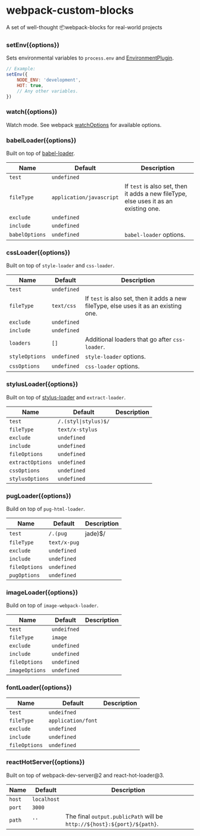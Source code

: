 # webpack-custom-blocks
A set of well-thought 📦webpack-blocks for real-world projects

### setEnv({options})
Sets environmental variables to `process.env` and [EnvironmentPlugin](https://webpack.js.org/plugins/environment-plugin/).

```js
// Example:
setEnv({
    NODE_ENV: 'development',
    HOT: true,
    // Any other variables.
})
```

### watch({options})
Watch mode. See webpack [watchOptions](https://webpack.js.org/configuration/watch/#watchoptions) for available options.

### babelLoader({options})
Built on top of [babel-loader](https://github.com/babel/babel-loader).

Name | Default | Description
--- | --- | ---
`test` | `undefined` |
`fileType` | `application/javascript` | If `test` is also set, then it adds a new fileType, else uses it as an existing one.
`exclude` | `undefined` |
`include` | `undefined` |
`babelOptions` | `undefined` | `babel-loader` options.

### cssLoader({options})
Built on top of `style-loader` and `css-loader`.

Name | Default | Description
--- | --- | ---
`test` | `undefined` |
`fileType` | `text/css` | If `test` is also set, then it adds a new fileType, else uses it as an existing one.
`exclude` | `undefined` |
`include` | `undefined` |
`loaders` | `[]` | Additional loaders that go after `css-loader`.
`styleOptions` | `undefined` | `style-loader` options.
`cssOptions` | `undefined` | `css-loader` options.

### stylusLoader({options})
Built on top of [stylus-loader](https://github.com/shama/stylus-loader) and `extract-loader`.

Name | Default | Description
--- | --- | ---
`test` | <code>/\.(styl&#124;stylus)$/</code> |
`fileType` | `text/x-stylus` |
`exclude` | `undefined` |
`include` | `undefined` |
`fileOptions` | `undefined` |
`extractOptions` | `undefined` |
`cssOptions` | `undefined` |
`stylusOptions` | `undefined` |

### pugLoader({options})
Build on top of `pug-html-loader`.

Name | Default | Description
--- | --- | ---
`test` | <code>/\.(pug|jade)$/</code> |
`fileType` | `text/x-pug` |
`exclude` | `undefined` |
`include` | `undefined` |
`fileOptions` | `undefined` |
`pugOptions` | `undefined` |

### imageLoader({options})
Build on top of `image-webpack-loader`.

Name | Default | Description
--- | --- | ---
`test` | `undeifned` |
`fileType` | `image` |
`exclude` | `undefined` |
`include` | `undefined` |
`fileOptions` | `undefined` |
`imageOptions` | `undefined` |

### fontLoader({options})
Name | Default | Description
--- | --- | ---
`test` | `undeifned` |
`fileType` | `application/font` |
`exclude` | `undefined` |
`include` | `undefined` |
`fileOptions` | `undefined` |

### reactHotServer({options})
Built on top of webpack-dev-server@2 and react-hot-loader@3.

Name | Default | Description
--- | --- | ---
`host` | `localhost` |
`port` | `3000` |
`path` | `''` | The final `output.publicPath` will be `http://${host}:${port}/${path}`.
